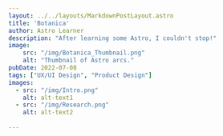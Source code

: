 ```yaml
---
layout: ../../layouts/MarkdownPostLayout.astro
title: 'Botanica'
author: Astro Learner
description: "After learning some Astro, I couldn't stop!"
image:
    src: "/img/Botanica_Thumbnail.png"
    alt: "Thumbnail of Astro arcs."
pubDate: 2022-07-08
tags: ["UX/UI Design", "Product Design"]
images:
  - src: "/img/Intro.png"
    alt: alt-text1
  - src: "/img/Research.png"
    alt: alt-text2
    
---
```






